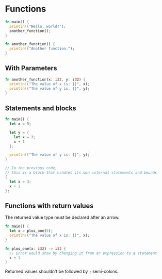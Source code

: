 # Functions

```rust
fn main() {
  println!("Hello, world!");
  another_function();
}

fn another_function() {
  println!("Another function.");
}
```

## With Parameters
```rust
fn another_function(x: i32, y: i32) {
  println!("The value of x is: {}", x);
  println!("The value of y is: {}", y);
}
```

## Statements and blocks
```rust
fn main() {
  let x = 5;

  let y = {
    let x = 3;
    x + 1
  };

  println!("The value of y is: {}", y);
}
```

```rust
// In the previous code,
// this is a block that handles its own internal statements and bounds the value of 4 to "y"
{
  let x = 3;
  x + 1
};
```

## Functions with return values
The returned value type must be declared after an arrow.

```rust
fn main() {
  let x = plus_one(5);
  println!("The value of x is: {}", x);
}

fn plus_one(x: i32) -> i32 {
  // Error would show by changing it from an expression to a statement adding a semi-colon
  x + 1
}
```

Returned values shouldn't be followed by `;` semi-colons.
